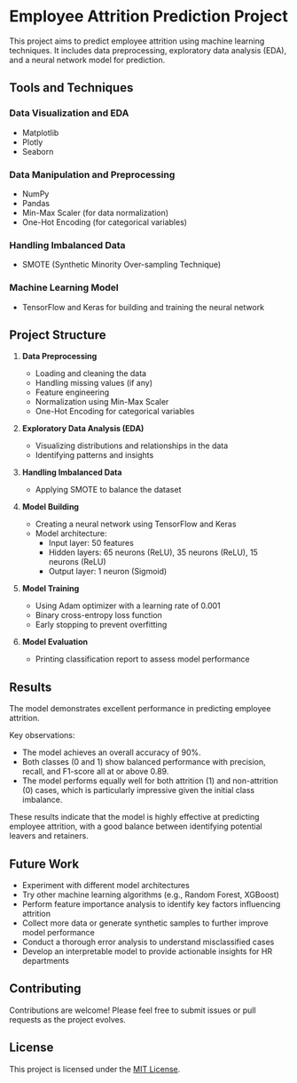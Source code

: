 # Employee Attrition Prediction Project

This project aims to predict employee attrition using machine learning techniques. It includes data preprocessing, exploratory data analysis (EDA), and a neural network model for prediction.

## Tools and Techniques

### Data Visualization and EDA
- Matplotlib
- Plotly
- Seaborn

### Data Manipulation and Preprocessing
- NumPy
- Pandas
- Min-Max Scaler (for data normalization)
- One-Hot Encoding (for categorical variables)

### Handling Imbalanced Data
- SMOTE (Synthetic Minority Over-sampling Technique)

### Machine Learning Model
- TensorFlow and Keras for building and training the neural network

## Project Structure

1. **Data Preprocessing**
   - Loading and cleaning the data
   - Handling missing values (if any)
   - Feature engineering
   - Normalization using Min-Max Scaler
   - One-Hot Encoding for categorical variables

2. **Exploratory Data Analysis (EDA)**
   - Visualizing distributions and relationships in the data
   - Identifying patterns and insights

3. **Handling Imbalanced Data**
   - Applying SMOTE to balance the dataset

4. **Model Building**
   - Creating a neural network using TensorFlow and Keras
   - Model architecture:
     - Input layer: 50 features
     - Hidden layers: 65 neurons (ReLU), 35 neurons (ReLU), 15 neurons (ReLU)
     - Output layer: 1 neuron (Sigmoid)

5. **Model Training**
   - Using Adam optimizer with a learning rate of 0.001
   - Binary cross-entropy loss function
   - Early stopping to prevent overfitting

6. **Model Evaluation**
   - Printing classification report to assess model performance

## Results

The model demonstrates excellent performance in predicting employee attrition. 

Key observations:
- The model achieves an overall accuracy of 90%.
- Both classes (0 and 1) show balanced performance with precision, recall, and F1-score all at or above 0.89.
- The model performs equally well for both attrition (1) and non-attrition (0) cases, which is particularly impressive given the initial class imbalance.

These results indicate that the model is highly effective at predicting employee attrition, with a good balance between identifying potential leavers and retainers.

## Future Work

- Experiment with different model architectures
- Try other machine learning algorithms (e.g., Random Forest, XGBoost)
- Perform feature importance analysis to identify key factors influencing attrition
- Collect more data or generate synthetic samples to further improve model performance
- Conduct a thorough error analysis to understand misclassified cases
- Develop an interpretable model to provide actionable insights for HR departments

## Contributing

Contributions are welcome! Please feel free to submit issues or pull requests as the project evolves.

## License

This project is licensed under the [MIT License](LICENSE).


